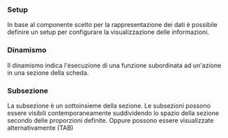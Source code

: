 ### **Setup**

In base al componente scelto per la rappresentazione dei dati è possibile definire un setup per configurare la visualizzazione delle informazioni.

### **Dinamismo**

Il dinamismo indica l'esecuzione di una funzione subordinata ad un'azione in una sezione della scheda.

### **Subsezione**

La subsezione è un sottoinsieme della sezione.
Le subsezioni possono essere visibili contemporaneamente suddividendo lo spazio della sezione secondo delle proporzioni definite.
Oppure possono essere visualizzate alternativamente (TAB)
